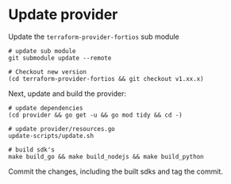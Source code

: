 # Update provider

Update the `terraform-provider-fortios` sub module

    # update sub module
    git submodule update --remote

    # Checkout new version
    (cd terraform-provider-fortios && git checkout v1.xx.x)


Next, update and build the provider:

    # update dependencies
    (cd provider && go get -u && go mod tidy && cd -)

    # update provider/resources.go
    update-scripts/update.sh

    # build sdk's
    make build_go && make build_nodejs && make build_python

Commit the changes, including the built sdks and tag the commit.
